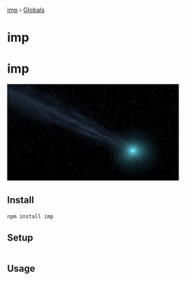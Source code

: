 [imp](README.md) › [Globals](globals.md)

# imp


# imp

![imp](media/imp.gif)

## Install

```bash
npm install imp
```

## Setup

```js
```

## Usage

```js
```
